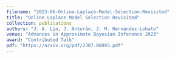 ```yaml
---
filename: "2023-06-Online-Laplace-Model-Selection-Revisited"
title: "Online Laplace Model Selection Revisited"
collection: publications
authors: "J. A. Lin, J. Antorán, J. M. Hernández-Lobato"
venue: "Advances in Approximate Bayesian Inference 2023"
award: "Contributed Talk"
pdf: "https://arxiv.org/pdf/2307.06093.pdf"
---
```

